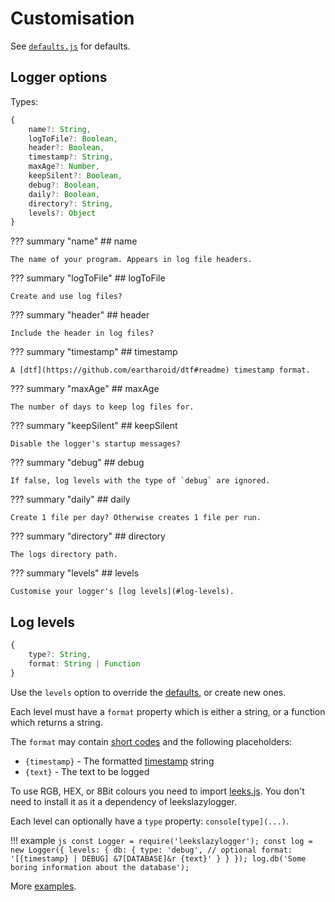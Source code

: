 # Customisation

See [`defaults.js`](https://github.com/eartharoid/leekslazylogger/blob/master/lib/defaults.js
) for defaults.

## Logger options

Types:

```ts
{
	name?: String,
	logToFile?: Boolean,
	header?: Boolean,
	timestamp?: String,
	maxAge?: Number,
	keepSilent?: Boolean,
	debug?: Boolean,
	daily?: Boolean,
	directory?: String,
	levels?: Object
}
```

??? summary "name"
	## name

	The name of your program. Appears in log file headers.

??? summary "logToFile"
	## logToFile

	Create and use log files?

??? summary "header"
	## header

	Include the header in log files?

??? summary "timestamp"
	## timestamp

	A [dtf](https://github.com/eartharoid/dtf#readme) timestamp format.

??? summary "maxAge"
	## maxAge

	The number of days to keep log files for.

??? summary "keepSilent"
	## keepSilent

	Disable the logger's startup messages?

??? summary "debug"
	## debug

	If false, log levels with the type of `debug` are ignored.

??? summary "daily"
	## daily

	Create 1 file per day? Otherwise creates 1 file per run.

??? summary "directory"
	## directory

	The logs directory path.

??? summary "levels"
	## levels

	Customise your logger's [log levels](#log-levels).

## Log levels

```ts
{
	type?: String,
	format: String | Function
}
```

Use the `levels` option to override the [defaults](/log-levels), or create new ones.

Each level must have a `format` property which is either a string, or a function which returns a string.

The `format` may contain [short codes](/colours-and-styles#short-codes) and the following placeholders:

- `{timestamp}` - The formatted [timestamp](#timestamp) string
- `{text}` - The text to be logged

To use RGB, HEX, or 8Bit colours you need to import [leeks.js](https://docs.davidjcralph.co.uk/#/leeks). You don't need to install it as it a dependency of leekslazylogger.

Each level can optionally have a `type` property: `console[type](...)`.

!!! example
	```js
	const Logger = require('leekslazylogger');
	const log = new Logger({
		levels: {
			db: {
				type: 'debug', // optional
				format: '[{timestamp} | DEBUG] &7[DATABASE]&r {text}'
			}
		}
	});
	log.db('Some boring information about the database');
	```

More [examples](https://github.com/eartharoid/leekslazylogger/tree/master/test).
